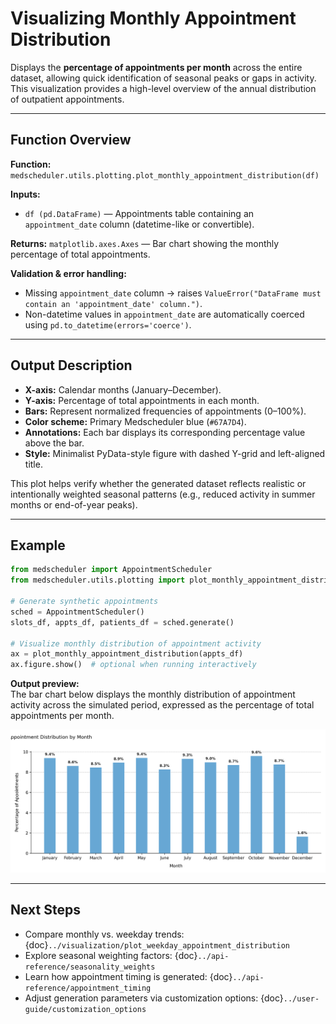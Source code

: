 # Visualizing Monthly Appointment Distribution

Displays the **percentage of appointments per month** across the entire dataset, allowing quick identification of seasonal peaks or gaps in activity. This visualization provides a high-level overview of the annual distribution of outpatient appointments.

---

## Function Overview
**Function:** `medscheduler.utils.plotting.plot_monthly_appointment_distribution(df)`

**Inputs:**
- `df (pd.DataFrame)` — Appointments table containing an `appointment_date` column (datetime-like or convertible).

**Returns:** `matplotlib.axes.Axes` — Bar chart showing the monthly percentage of total appointments.

**Validation & error handling:**
- Missing `appointment_date` column → raises `ValueError("DataFrame must contain an 'appointment_date' column.")`.
- Non-datetime values in `appointment_date` are automatically coerced using `pd.to_datetime(errors='coerce')`.

---

## Output Description
- **X-axis:** Calendar months (January–December).
- **Y-axis:** Percentage of total appointments in each month.
- **Bars:** Represent normalized frequencies of appointments (0–100%).
- **Color scheme:** Primary Medscheduler blue (`#67A7D4`).
- **Annotations:** Each bar displays its corresponding percentage value above the bar.
- **Style:** Minimalist PyData-style figure with dashed Y-grid and left-aligned title.

This plot helps verify whether the generated dataset reflects realistic or intentionally weighted seasonal patterns (e.g., reduced activity in summer months or end-of-year peaks).

---

## Example
```python
from medscheduler import AppointmentScheduler
from medscheduler.utils.plotting import plot_monthly_appointment_distribution

# Generate synthetic appointments
sched = AppointmentScheduler()
slots_df, appts_df, patients_df = sched.generate()

# Visualize monthly distribution of appointment activity
ax = plot_monthly_appointment_distribution(appts_df)
ax.figure.show()  # optional when running interactively
```

**Output preview:**  
The bar chart below displays the monthly distribution of appointment activity across the simulated period, expressed as the percentage of total appointments per month.

![Monthly Appointment Distribution](../_static/visuals/visualization/plot_monthly_appointment_distribution.png)

---

## Next Steps
- Compare monthly vs. weekday trends: {doc}`../visualization/plot_weekday_appointment_distribution`
- Explore seasonal weighting factors: {doc}`../api-reference/seasonality_weights`
- Learn how appointment timing is generated: {doc}`../api-reference/appointment_timing`
- Adjust generation parameters via customization options: {doc}`../user-guide/customization_options`


